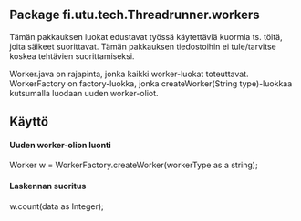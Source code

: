 ## Package fi.utu.tech.Threadrunner.workers

Tämän pakkauksen luokat edustavat työssä käytettäviä kuormia ts. töitä, joita säikeet suorittavat. Tämän pakkauksen tiedostoihin ei tule/tarvitse koskea tehtävien suorittamiseksi.

Worker.java on rajapinta, jonka kaikki worker-luokat toteuttavat. WorkerFactory on factory-luokka, 
jonka createWorker(String type)-luokkaa kutsumalla luodaan uuden worker-oliot.

## Käyttö


#### Uuden worker-olion luonti

Worker w = WorkerFactory.createWorker(workerType as a string);

#### Laskennan suoritus

w.count(data as Integer);